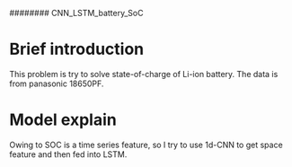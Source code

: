 ######## CNN_LSTM_battery_SoC


# Brief introduction
This problem is try to solve state-of-charge of Li-ion battery.
The data is from panasonic 18650PF.


# Model explain
Owing to SOC is a time series feature, so I try to use 1d-CNN to get space feature and then fed into LSTM.
